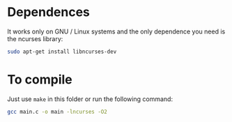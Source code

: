 # Dependences

It works only on GNU / Linux systems and the only dependence you need is the ncurses library:

```bash
sudo apt-get install libncurses-dev
```

# To compile

Just use `make` in this folder or run the following command:

```bash
gcc main.c -o main -lncurses -O2
```
